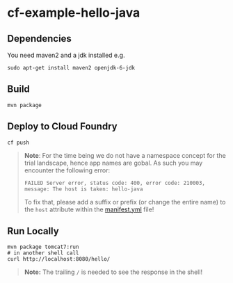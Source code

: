 cf-example-hello-java
=====================

Dependencies
-----

You need maven2 and a jdk installed e.g.

```
sudo apt-get install maven2 openjdk-6-jdk
```

Build
-----

```
mvn package
```

Deploy to Cloud Foundry
-----------------------------

```
cf push
```

> **Note**: For the time being we do not have a namespace concept for the trial landscape, hence app names are gobal. As such you may encounter the following error:
>
> `FAILED Server error, status code: 400, error code: 210003, message: The host is taken: hello-java`
>
> To fix that, please add a suffix or prefix (or change the entire name) to the `host` attribute within the [manifest.yml](/manifest.yml) file!

Run Locally
-----------

```
mvn package tomcat7:run
# in another shell call
curl http://localhost:8080/hello/
```

> **Note:** The trailing `/` is needed to see the response in the shell!
